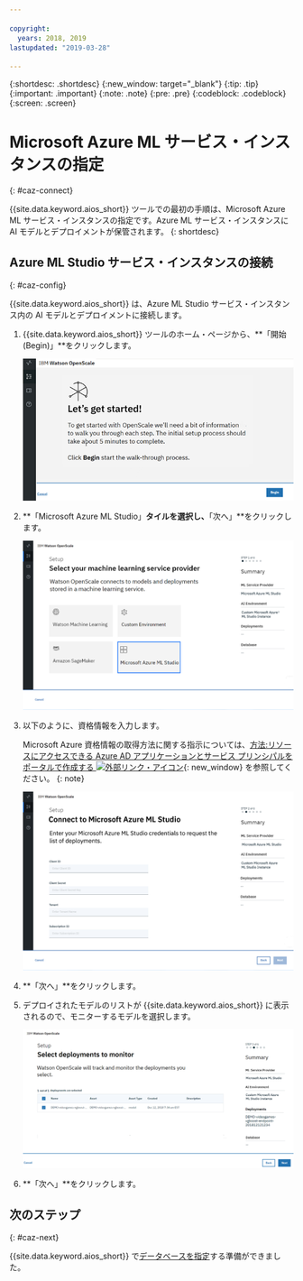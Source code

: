 ```yaml
---

copyright:
  years: 2018, 2019
lastupdated: "2019-03-28"

---
```


{:shortdesc: .shortdesc}
{:new_window: target="_blank"}
{:tip: .tip}
{:important: .important}
{:note: .note}
{:pre: .pre}
{:codeblock: .codeblock}
{:screen: .screen}

# Microsoft Azure ML サービス・インスタンスの指定
{: #caz-connect}

{{site.data.keyword.aios_short}} ツールでの最初の手順は、Microsoft Azure ML サービス・インスタンスの指定です。Azure ML サービス・インスタンスに AI モデルとデプロイメントが保管されます。
{: shortdesc}

## Azure ML Studio サービス・インスタンスの接続
{: #caz-config}

{{site.data.keyword.aios_short}} は、Azure ML Studio サービス・インスタンス内の AI モデルとデプロイメントに接続します。

1.  {{site.data.keyword.aios_short}} ツールのホーム・ページから、**「開始 (Begin)」**をクリックします。

    ![ホーム・ページ](images/gs-config-start.png)

1.  **「Microsoft Azure ML Studio」**タイルを選択し、**「次へ」**をクリックします。

    ![Azure ML サービスの選択](images/connect-azure.png)

1.  以下のように、資格情報を入力します。

    Microsoft Azure 資格情報の取得方法に関する指示については、[方法:リソースにアクセスできる Azure AD アプリケーションとサービス プリンシパルをポータルで作成する ![外部リンク・アイコン](../../icons/launch-glyph.svg "外部リンク・アイコン")](https://docs.microsoft.com/en-us/azure/active-directory/develop/howto-create-service-principal-portal){: new_window} を参照してください。
    {: note}

    ![Azure ML サービス資格情報の入力](images/connect-azure-cred.png)

1.  **「次へ」**をクリックします。

1.  デプロイされたモデルのリストが {{site.data.keyword.aios_short}} に表示されるので、モニターするモデルを選択します。

    ![MS Azure のデプロイ済みモデルの選択](images/connect-azure-deploys.png)

1.  **「次へ」**をクリックします。

## 次のステップ
{: #caz-next}

{{site.data.keyword.aios_short}} で[データベースを指定](ai-openscale-icp?topic=ai-openscale-icp-cdb-connect)する準備ができました。
